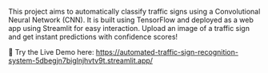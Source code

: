 
This project aims to automatically classify traffic signs using a Convolutional Neural Network (CNN).
It is built using TensorFlow and deployed as a web app using Streamlit for easy interaction.
Upload an image of a traffic sign and get instant predictions with confidence scores!

🔗 Try the Live Demo here: https://automated-traffic-sign-recognition-system-5dbegjn7biglnjhvtv9t.streamlit.app/
